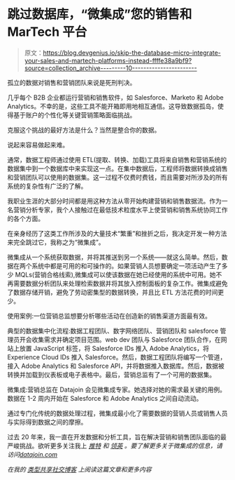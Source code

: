 # 跳过数据库，“微集成”您的销售和 MarTech 平台

> 原文：<https://blog.devgenius.io/skip-the-database-micro-integrate-your-sales-and-martech-platforms-instead-ffffe38a9bf9?source=collection_archive---------10----------------------->

孤立的数据对销售和营销团队来说是死刑判决。

几乎每个 B2B 企业都运行营销和销售软件，如 Salesforce、Marketo 和 Adobe Analytics。不幸的是，这些工具不能开箱即用地相互通信。这导致数据孤岛，使得基于账户的个性化等关键营销策略面临挑战。

克服这个挑战的最好方法是什么？当然是整合你的数据。

说起来容易做起来难。

通常，数据工程师通过使用 ETL(提取、转换、加载)工具将来自销售和营销系统的数据集中到一个数据库中来实现这一点。在集中数据后，工程师将数据转换成销售和营销团队可以使用的数据集。这一过程不仅费时费钱，而且需要对所涉及的所有系统的复杂性有广泛的了解。

我职业生涯的大部分时间都是用这种方法从零开始构建营销和销售数据流。作为一名营销分析专家，我个人接触过在最低技术粒度水平上使营销和销售系统协同工作的各个方面。

在亲身经历了这类工作所涉及的大量技术“繁重”和挫折之后，我决定开发一种方法来完全跳过它，我称之为“微集成”。

微集成从一个系统获取数据，并将其推送到另一个系统——就这么简单。然后，数据在两个系统中都是可用的和可操作的。如果营销人员想要确定一项活动产生了多少 MQLs(营销合格线索),微集成可以使该数据在她已经使用的系统中可用。她不再需要数据分析团队来处理检索数据并将其放入控制面板的复杂工作。微集成避免了数据存储开销，避免了劳动密集型的数据转换，并且比 ETL 方法花费的时间更少。

使用案例:一位营销总监想要分析哪些活动在创造新的销售渠道方面最有效。

典型的数据集中化流程:数据工程团队、数字网络团队、营销团队和 salesforce 管理员开会收集需求并确定项目范围。web dev 团队与 Salesforce 团队合作，在网站上放置 JavaScript 标签，将 Salesforce IDs 推入 Adobe Analytics，将 Experience Cloud IDs 推入 Salesforce。然后，数据工程团队将编写一个管道，接入 Adobe Analytics 和 Salesforce API，并将数据推入数据库。然后，数据被转换并加载到仪表板或电子表格中。最后，营销总监有了一个可用的数据集。

微集成:营销总监在 Datajoin 会见微集成专家。她选择对她的需求最关键的用例。数据在 1-2 周内开始在 Salesforce 和 Adobe Analytics 之间自动流动。

通过专门化传统的数据处理过程，微集成最小化了需要数据的营销人员或销售人员与实际得到数据之间的摩擦。

过去 20 年来，我一直在开发数据和分析工具，旨在解决营销和销售团队面临的最严峻挑战。欲听更多关注我上 [*推特*](https://twitter.com/samfonoimoana) *和* [*领英*](https://www.linkedin.com/in/sam-fonoimoana) *。要了解更多关于微集成的信息，请访问*[](https://datajoin.com/)*[*datajoin.com*](http://datajoin.com)*

**在我的* [*类型共享社交博客*](https://typeshare.co/samfonoimoana/posts/skip-the-database-micro-integrate-your-data-instead--u56q) 上阅读这篇文章和更多内容*